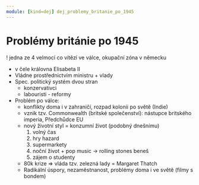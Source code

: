 ```yaml
---
module: [kind=dej] dej_problemy_britanie_po_1945
---
```


# Problémy británie po 1945
! jedna ze 4 velmocí co vítězí ve válce, okupační zóna v německu
- v čele královna Elisabeta II
- Vládne prostřednictvím ministru + vlady
- Spec. politický systém dvou stran
    - konzervativci
    - labouristi - reformy
- Problém po válce:
    - konflikty doma i v zahraničí, rozpad kolonii po světě (Indie)
    - vznik tzv. Commonwealth (britské společenství): nástupce britského imperia, Předchůdce EU
    - nový životní styl = konzumní život (podobný dnešnímu)
        1. volný čas
        1. hry hazard
        1. supermarkety
        1. noční život + pop music -> rolling stones beneš
        1. zájem o studenty
    - 80k krize => vláda tzv. zelezná lady = Margaret Thatch
    - Radikální úspory, nezaměstnanost, problémy doma i ve světě (filmy s bondem)